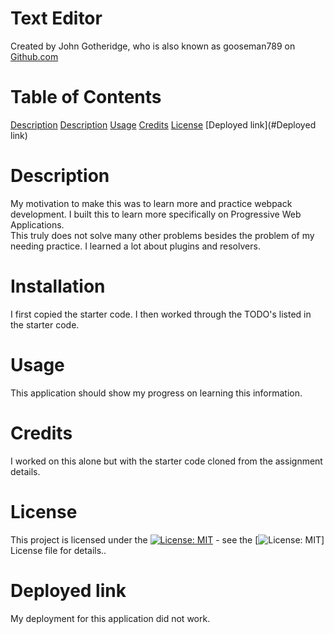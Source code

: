 # Text Editor

  Created by John Gotheridge, who is also known as gooseman789 on [Github.com](https://github.com/gooseman789 )

  # Table of Contents
  [Description](#Description)
  [Description](#Installation)
  [Usage](#Usage)
  [Credits](#Credits)
  [License](#License)
  [Deployed link](#Deployed link)

  # Description
  My motivation to make this was to learn more and practice webpack development.
  I built this to learn more specifically on Progressive Web Applications.  
  This truly does not solve many other problems besides the problem of my needing practice.
  I learned a lot about plugins and resolvers.
  
  # Installation
  I first copied the starter code.  I then worked through the TODO's listed in the starter code.
  
  # Usage
  This application should show my progress on learning this information.
  
  # Credits
  I worked on this alone but with the starter code cloned from the assignment details.  
  
  # License
  This project is licensed under the [![License: MIT](https://img.shields.io/badge/License-MIT-yellow.svg)](https://opensource.org/licenses/MIT) - see the [![License: MIT](https://img.shields.io/badge/License-MIT-yellow.svg)] License file for details..
  
  # Deployed link
  My deployment for this application did not work.  